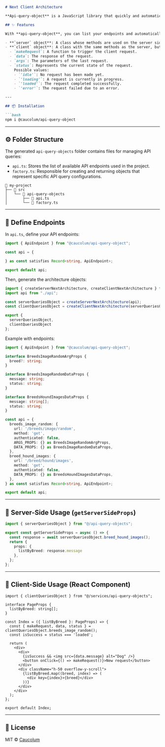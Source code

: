 ```md
# Next Client Architecture

**Api-query-object** is a JavaScript library that quickly and automatically creates HTTP requests, aligning with a client-server architecture.

## ✨ Features

With **api-query-object**, you can list your endpoints and automatically generate:

- **`server` object**: A class whose methods are used on the server side, such as in `getServerSideProps` and `getStaticProps`.
- **`client` object**: A class with the same methods as the server, but with embedded business logic for use in pages and components. These objects include:
  - `makeRequest`: A function to trigger the client request.
  - `data`: The response of the request.
  - `args`: The parameters of the last request.
  - `status`: Represents the current state of the request.  
    Possible values:
    - `'idle'`: No request has been made yet.
    - `'loading'`: A request is currently in progress.
    - `'loaded'`: The request completed successfully.
    - `'error'`: The request failed due to an error.

---

## 📦 Installation

```bash
npm i @caucolum/api-query-object
```

---

## ⚙️ Folder Structure

The generated `api-query-objects` folder contains files for managing API queries:

- `api.ts`: Stores the list of available API endpoints used in the project.
- `factory.ts`: Responsible for creating and returning objects that represent specific API query configurations.

```
📁 my-project
├── 📁 src 
│   └── 📁 api-query-objects
│       ├── 📄 api.ts
│       └── 📄 factory.ts
```

---

## 📌 Define Endpoints

In `api.ts`, define your API endpoints:

```ts
import { ApiEndpoint } from "@caucolum/api-query-object";

const api = {

} as const satisfies Record<string, ApiEndpoint>;

export default api;
```

Then, generate the architecture objects:

```ts
import { createServerNextArchitecture, createClientNextArchitecture } from "@caucolum/api-query-object";
import api from "./api";

const serverQueriesObject = createServerNextArchitecture(api);
const clientQueriesObject = createClientNextArchitecture(serverQueriesObject, api);

export {
  serverQueriesObject,
  clientQueriesObject
};
```

Example with endpoints:

```ts
import { ApiEndpoint } from "@caucolum/api-query-object";

interface BreedsImageRandomArgProps {
  breed?: string;
}

interface BreedsImageRandomDataProps {
  message: string;
  status: string;
}

interface BreedsHoundImagesDataProps {
  message: string[];
  status: string;
}

const api = {
  breeds_image_random: {
    url: '/breeds/image/random',
    method: 'get',
    authenticated: false,
    ARGS_PROPS: {} as BreedsImageRandomArgProps,
    DATA_PROPS: {} as BreedsImageRandomDataProps,
  },
  breed_hound_images: {
    url: '/breed/hound/images',
    method: 'get',
    authenticated: false,
    DATA_PROPS: {} as BreedsHoundImagesDataProps,
  },
} as const satisfies Record<string, ApiEndpoint>;

export default api;
```

---

## 📡 Server-Side Usage (`getServerSideProps`)

```ts
import { serverQueriesObject } from "@/api-query-objects";

export const getServerSideProps = async () => {
  const response = await serverQueriesObject.breed_hound_images();
  return {
    props: {
      listByBreed: response.message
    },
  };
};
```

---

## 🧩 Client-Side Usage (React Component)

```tsx
import { clientQueriesObject } from "@/services/api-query-objects";

interface PageProps {
  listByBreed: string[];
}

const Index = ({ listByBreed }: PageProps) => {
  const { makeRequest, data, status } = clientQueriesObject.breeds_image_random();
  const isSuccess = status === 'loaded';

  return (
    <div>
      <div>
        {isSuccess && <img src={data.message} alt="Dog" />}
        <button onClick={() => makeRequest()}>New request</button>
      </div>
      <div className="h-50 overflow-y-scroll">
        {listByBreed.map((breed, index) => (
          <div key={index}>{breed}</div>
        ))}
      </div>
    </div>
  );
};

export default Index;
```

---

## 🧪 License

MIT © [Caucolum](https://github.com/caucolum)
```

